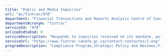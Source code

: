 ```yaml
---
title: "Public and Media Inquiries"
url: "gc/fintrac/978"
department: "Financial Transactions and Reports Analysis Centre of Canada"
departmentAcronym: "fintrac"
serviceId: "978"
onlineEndtoEnd: 0
serviceDescription: "Responds to inquiries received on its mandate, policies, programs, services and initiatives, through multiple channels including email, phone and written correspondence on a first-in, first-out basis."
serviceUrl: "https://www.fintrac-canafe.gc.ca/contact-contactez/1-eng"
programDescription: "Compliance Program,Strategic Policy and Reviews,Financial Intelligence Program,Strategic Intelligence, Research and Analytics"
---
```

